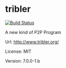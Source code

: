 # tribler

[![Build Status](https://travis-ci.org/UnitedRPMs/tribler.svg?branch=master)](https://travis-ci.org/UnitedRPMs/tribler)

A new kind of P2P Program   

Url:  http://www.tribler.org/

License: MIT  

Version: 7.0.0-1.b
